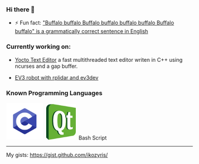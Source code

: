 ### Hi there 👋
- ⚡ Fun fact:  ["Buffalo buffalo Buffalo buffalo buffalo buffalo Buffalo buffalo" is a grammatically correct sentence in English](https://en.wikipedia.org/wiki/Buffalo_buffalo_Buffalo_buffalo_buffalo_buffalo_Buffalo_buffalo)

### Currently working on:
- [Yocto Text Editor](https://github.com/ikozyris/yocto)
  a fast multithreaded text editor writen in C++ using ncurses and a gap buffer.
  
- [EV3 robot with rplidar and ev3dev](https://github.com/ikozyris/rplidar-ev3)

### Known Programming Languages



<img src="C-logo.png" alt="c-logo" width="100"/>&nbsp;    <img src="Qt-logo.png" alt="qt-logo" width="80"/>&nbsp;
Bash Script

----
My gists: https://gist.github.com/ikozyris/
